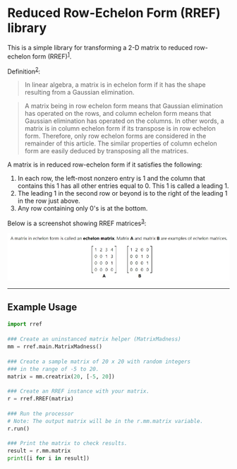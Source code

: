 # Reduced Row-Echelon Form (RREF) library

This is a simple library for transforming a 2-D matrix to reduced row-echelon form (RREF)<sup>[1]</sup>.

Definition<sup>[2]</sup>:

>In linear algebra, a matrix is in echelon form if it has the shape resulting from a Gaussian elimination.

>A matrix being in row echelon form means that Gaussian elimination has operated on the rows, and column echelon form means that Gaussian elimination has operated on the columns. In other words, a matrix is in column echelon form if its transpose is in row echelon form. Therefore, only row echelon forms are considered in the remainder of this article. The similar properties of column echelon form are easily deduced by transposing all the matrices.

A matrix is in reduced row-echelon form if it satisfies the following:
1. In each row, the left-most nonzero entry is 1 and the column that contains this 1 has all other entries equal to 0. This 1 is called a leading 1.
2. The leading 1 in the second row or beyond is to the right of the leading 1 in the row just above.
3. Any row containing only 0's is at the bottom.

Below is a screenshot showing RREF matrices<sup>[3]</sup>:

![RREF examples](/static/rref1.png)

---
## Example Usage
``` python
import rref

### Create an uninstanced matrix helper (MatrixMadness)
mm = rref.main.MatrixMadness()

### Create a sample matrix of 20 x 20 with random integers 
### in the range of -5 to 20.
matrix = mm.creatrix(20, [-5, 20])

### Create an RREF instance with your matrix.
r = rref.RREF(matrix)

### Run the processor
# Note: The output matrix will be in the r.mm.matrix variable.
r.run()

### Print the matrix to check results.
result = r.mm.matrix
print([i for i in result])

```


[1]: https://people.math.carleton.ca/~kcheung/math/notes/MATH1107/wk04/04_reduced_row-echelon_form.html
[2]: https://en.wikipedia.org/wiki/Row_echelon_form
[3]: https://stattrek.com/statistics/dictionary.aspx?definition=reduced_row_echelon_form
